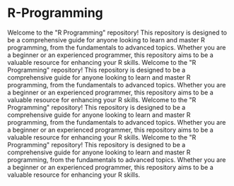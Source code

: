 # R-Programming
Welcome to the "R Programming" repository! This repository is designed to be a comprehensive guide for anyone looking to learn and master R programming, from the fundamentals to advanced topics. Whether you are a beginner or an experienced programmer, this repository aims to be a valuable resource for enhancing your R skills.
Welcome to the "R Programming" repository! This repository is designed to be a comprehensive guide for anyone looking to learn and master R programming, from the fundamentals to advanced topics. Whether you are a beginner or an experienced programmer, this repository aims to be a valuable resource for enhancing your R skills.
Welcome to the "R Programming" repository! This repository is designed to be a comprehensive guide for anyone looking to learn and master R programming, from the fundamentals to advanced topics. Whether you are a beginner or an experienced programmer, this repository aims to be a valuable resource for enhancing your R skills.
Welcome to the "R Programming" repository! This repository is designed to be a comprehensive guide for anyone looking to learn and master R programming, from the fundamentals to advanced topics. Whether you are a beginner or an experienced programmer, this repository aims to be a valuable resource for enhancing your R skills.
